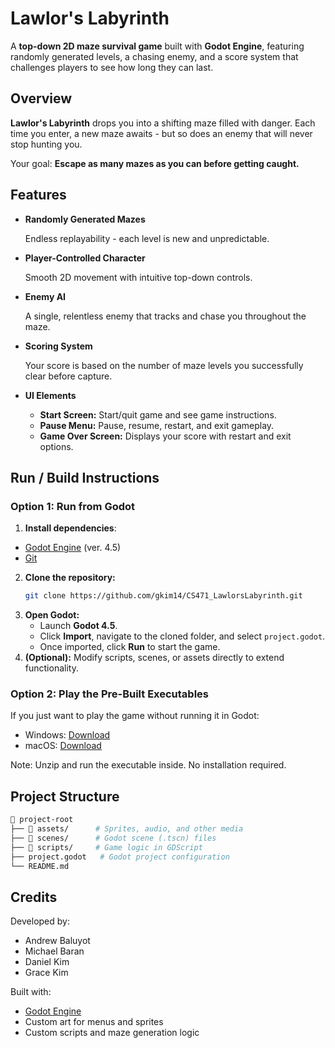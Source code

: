 # Lawlor's Labyrinth

A **top-down 2D maze survival game** built with **Godot Engine**, featuring randomly generated levels, a chasing enemy, and a score system that challenges players to see how long they can last.

## Overview

**Lawlor's Labyrinth** drops you into a shifting maze filled with danger. Each time you enter, a new maze awaits - but so does an enemy that will never stop hunting you.

Your goal: **Escape as many mazes as you can before getting caught.**

## Features

- **Randomly Generated Mazes**

  Endless replayability - each level is new and unpredictable.

- **Player-Controlled Character**

  Smooth 2D movement with intuitive top-down controls.

- **Enemy AI**

   A single, relentless enemy that tracks and chase you throughout the maze.

- **Scoring System**

  Your score is based on the number of maze levels you successfully clear before capture.

- **UI Elements**
  - **Start Screen:** Start/quit game and see game instructions.
  - **Pause Menu:** Pause, resume, restart, and exit gameplay.
  - **Game Over Screen:** Displays your score with restart and exit options.

## Run / Build Instructions

### Option 1: Run from Godot

1. **Install dependencies**:
  - [Godot Engine](https://godotengine.org/) (ver. 4.5)
  - [Git](https://git-scm.com/)

2. **Clone the repository:**
   ```bash
   git clone https://github.com/gkim14/CS471_LawlorsLabyrinth.git
   ```
3. **Open Godot:**
   - Launch **Godot 4.5**.
   - Click **Import**, navigate to the cloned folder, and select `project.godot`.
   - Once imported, click **Run** to start the game.
4. **(Optional):** Modify scripts, scenes, or assets directly to extend functionality.

### Option 2: Play the Pre-Built Executables
If you just want to play the game without running it in Godot:
- Windows: [Download]()
- macOS: [Download]()
  
Note: Unzip and run the executable inside. No installation required.

## Project Structure
```bash
📂 project-root
├── 📁 assets/      # Sprites, audio, and other media
├── 📁 scenes/      # Godot scene (.tscn) files
├── 📁 scripts/     # Game logic in GDScript
├── project.godot   # Godot project configuration
└── README.md
```

## Credits
Developed by:
- Andrew Baluyot
- Michael Baran
- Daniel Kim
- Grace Kim

Built with:
- [Godot Engine](https://godotengine.org/)
- Custom art for menus and sprites
- Custom scripts and maze generation logic

